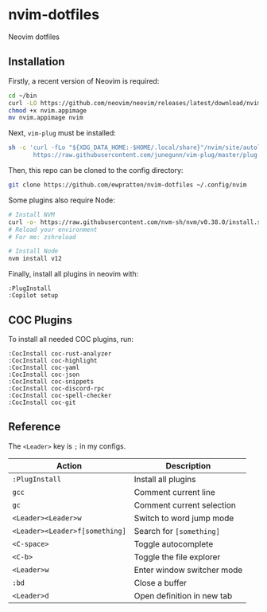 # nvim-dotfiles
Neovim dotfiles

## Installation

Firstly, a recent version of Neovim is required:

```sh
cd ~/bin
curl -LO https://github.com/neovim/neovim/releases/latest/download/nvim.appimage
chmod +x nvim.appimage
mv nvim.appimage nvim
```

Next, `vim-plug` must be installed:

```sh
sh -c 'curl -fLo "${XDG_DATA_HOME:-$HOME/.local/share}"/nvim/site/autoload/plug.vim --create-dirs \
       https://raw.githubusercontent.com/junegunn/vim-plug/master/plug.vim'
```

Then, this repo can be cloned to the config directory:

```sh
git clone https://github.com/ewpratten/nvim-dotfiles ~/.config/nvim
```

Some plugins also require Node:

```sh
# Install NVM
curl -o- https://raw.githubusercontent.com/nvm-sh/nvm/v0.38.0/install.sh | bash
# Reload your environment
# For me: zshreload

# Install Node
nvm install v12
```

Finally, install all plugins in neovim with:

```text
:PlugInstall
:Copilot setup
```

## COC Plugins

To install all needed COC plugins, run:

```text
:CocInstall coc-rust-analyzer
:CocInstall coc-highlight
:CocInstall coc-yaml
:CocInstall coc-json
:CocInstall coc-snippets
:CocInstall coc-discord-rpc
:CocInstall coc-spell-checker
:CocInstall coc-git
```

## Reference

The `<Leader>` key is `;` in my configs.

| Action                         | Description                |
|--------------------------------|----------------------------|
| `:PlugInstall`                 | Install all plugins        |
| `gcc`                          | Comment current line       |
| `gc`                           | Comment current selection  |
| `<Leader><Leader>w`            | Switch to word jump mode   |
| `<Leader><Leader>f[something]` | Search for `[something]`   |
| `<C-space>`                    | Toggle autocomplete        |
| `<C-b>`                        | Toggle the file explorer   |
| `<Leader>w`                    | Enter window switcher mode |
| `:bd`                          | Close a buffer             |
| `<Leader>d`                    | Open definition in new tab |
